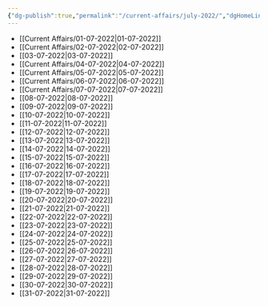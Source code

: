 ```yaml
---
{"dg-publish":true,"permalink":"/current-affairs/july-2022/","dgHomeLink":true,"dgPassFrontmatter":false}
---
```


- [[Current Affairs/01-07-2022|01-07-2022]]
- [[Current Affairs/02-07-2022|02-07-2022]]
- [[03-07-2022|03-07-2022]]
- [[Current Affairs/04-07-2022|04-07-2022]]
- [[Current Affairs/05-07-2022|05-07-2022]]
- [[Current Affairs/06-07-2022|06-07-2022]]
- [[Current Affairs/07-07-2022|07-07-2022]]
- [[08-07-2022|08-07-2022]]
- [[09-07-2022|09-07-2022]]
- [[10-07-2022|10-07-2022]]
- [[11-07-2022|11-07-2022]]
- [[12-07-2022|12-07-2022]]
- [[13-07-2022|13-07-2022]]
- [[14-07-2022|14-07-2022]]
- [[15-07-2022|15-07-2022]]
- [[16-07-2022|16-07-2022]] 
- [[17-07-2022|17-07-2022]]
- [[18-07-2022|18-07-2022]]
- [[19-07-2022|19-07-2022]]
- [[20-07-2022|20-07-2022]]
- [[21-07-2022|21-07-2022]]
- [[22-07-2022|22-07-2022]]
- [[23-07-2022|23-07-2022]]
- [[24-07-2022|24-07-2022]]
- [[25-07-2022|25-07-2022]]
- [[26-07-2022|26-07-2022]]
- [[27-07-2022|27-07-2022]]
- [[28-07-2022|28-07-2022]]
- [[29-07-2022|29-07-2022]]
- [[30-07-2022|30-07-2022]]
- [[31-07-2022|31-07-2022]]

